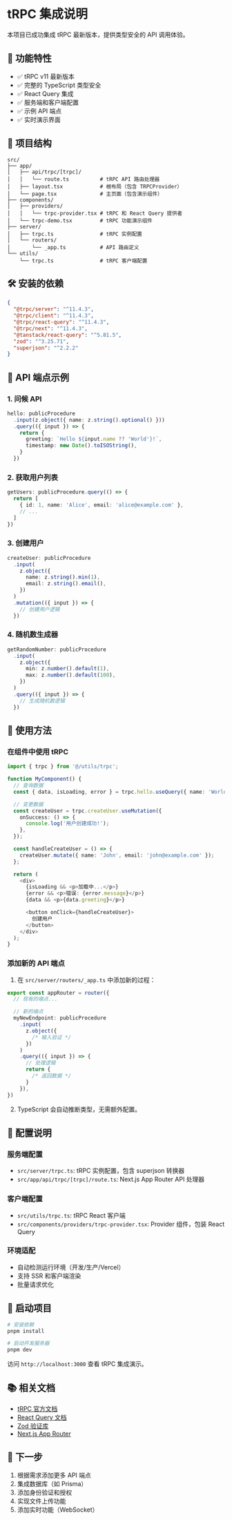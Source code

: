 # tRPC 集成说明

本项目已成功集成 tRPC 最新版本，提供类型安全的 API 调用体验。

## 🚀 功能特性

- ✅ tRPC v11 最新版本
- ✅ 完整的 TypeScript 类型安全
- ✅ React Query 集成
- ✅ 服务端和客户端配置
- ✅ 示例 API 端点
- ✅ 实时演示界面

## 📁 项目结构

```
src/
├── app/
│   ├── api/trpc/[trpc]/
│   │   └── route.ts          # tRPC API 路由处理器
│   ├── layout.tsx            # 根布局（包含 TRPCProvider）
│   └── page.tsx              # 主页面（包含演示组件）
├── components/
│   ├── providers/
│   │   └── trpc-provider.tsx # tRPC 和 React Query 提供者
│   └── trpc-demo.tsx         # tRPC 功能演示组件
├── server/
│   ├── trpc.ts               # tRPC 实例配置
│   └── routers/
│       └── _app.ts           # API 路由定义
└── utils/
    └── trpc.ts               # tRPC 客户端配置
```

## 🛠️ 安装的依赖

```json
{
  "@trpc/server": "^11.4.3",
  "@trpc/client": "^11.4.3",
  "@trpc/react-query": "^11.4.3",
  "@trpc/next": "^11.4.3",
  "@tanstack/react-query": "^5.81.5",
  "zod": "^3.25.71",
  "superjson": "^2.2.2"
}
```

## 📝 API 端点示例

### 1. 问候 API

```typescript
hello: publicProcedure
  .input(z.object({ name: z.string().optional() }))
  .query(({ input }) => {
    return {
      greeting: `Hello ${input.name ?? 'World'}!`,
      timestamp: new Date().toISOString(),
    }
  })
```

### 2. 获取用户列表

```typescript
getUsers: publicProcedure.query(() => {
  return [
    { id: 1, name: 'Alice', email: 'alice@example.com' },
    // ...
  ]
})
```

### 3. 创建用户

```typescript
createUser: publicProcedure
  .input(
    z.object({
      name: z.string().min(1),
      email: z.string().email(),
    })
  )
  .mutation(({ input }) => {
    // 创建用户逻辑
  })
```

### 4. 随机数生成器

```typescript
getRandomNumber: publicProcedure
  .input(
    z.object({
      min: z.number().default(1),
      max: z.number().default(100),
    })
  )
  .query(({ input }) => {
    // 生成随机数逻辑
  })
```

## 🎯 使用方法

### 在组件中使用 tRPC

```typescript
import { trpc } from '@/utils/trpc';

function MyComponent() {
  // 查询数据
  const { data, isLoading, error } = trpc.hello.useQuery({ name: 'World' });

  // 变更数据
  const createUser = trpc.createUser.useMutation({
    onSuccess: () => {
      console.log('用户创建成功!');
    },
  });

  const handleCreateUser = () => {
    createUser.mutate({ name: 'John', email: 'john@example.com' });
  };

  return (
    <div>
      {isLoading && <p>加载中...</p>}
      {error && <p>错误: {error.message}</p>}
      {data && <p>{data.greeting}</p>}

      <button onClick={handleCreateUser}>
        创建用户
      </button>
    </div>
  );
}
```

### 添加新的 API 端点

1. 在 `src/server/routers/_app.ts` 中添加新的过程：

```typescript
export const appRouter = router({
  // 现有的端点...

  // 新的端点
  myNewEndpoint: publicProcedure
    .input(
      z.object({
        /* 输入验证 */
      })
    )
    .query(({ input }) => {
      // 处理逻辑
      return {
        /* 返回数据 */
      }
    }),
})
```

2. TypeScript 会自动推断类型，无需额外配置。

## 🔧 配置说明

### 服务端配置

- `src/server/trpc.ts`: tRPC 实例配置，包含 superjson 转换器
- `src/app/api/trpc/[trpc]/route.ts`: Next.js App Router API 处理器

### 客户端配置

- `src/utils/trpc.ts`: tRPC React 客户端
- `src/components/providers/trpc-provider.tsx`: Provider 组件，包装 React Query

### 环境适配

- 自动检测运行环境（开发/生产/Vercel）
- 支持 SSR 和客户端渲染
- 批量请求优化

## 🚀 启动项目

```bash
# 安装依赖
pnpm install

# 启动开发服务器
pnpm dev
```

访问 `http://localhost:3000` 查看 tRPC 集成演示。

## 📚 相关文档

- [tRPC 官方文档](https://trpc.io/docs)
- [React Query 文档](https://tanstack.com/query/latest)
- [Zod 验证库](https://zod.dev/)
- [Next.js App Router](https://nextjs.org/docs/app)

## 🎉 下一步

1. 根据需求添加更多 API 端点
2. 集成数据库（如 Prisma）
3. 添加身份验证和授权
4. 实现文件上传功能
5. 添加实时功能（WebSocket）
